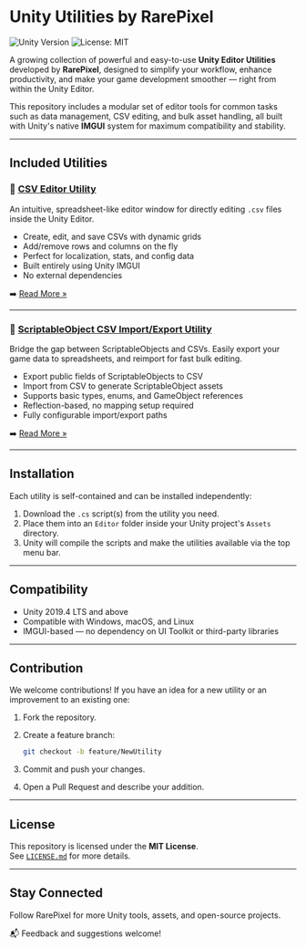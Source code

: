 # Unity Utilities by RarePixel

![Unity Version](https://img.shields.io/badge/Unity-2019.4%2B-blue.svg)
![License: MIT](https://img.shields.io/badge/License-MIT-yellow.svg)

A growing collection of powerful and easy-to-use **Unity Editor Utilities** developed by **RarePixel**, designed to simplify your workflow, enhance productivity, and make your game development smoother — right from within the Unity Editor.

This repository includes a modular set of editor tools for common tasks such as data management, CSV editing, and bulk asset handling, all built with Unity's native **IMGUI** system for maximum compatibility and stability.

---

## Included Utilities

### 🔹 [CSV Editor Utility](./CSVUtility/README_Unity_CSV_Editor.md)

An intuitive, spreadsheet-like editor window for directly editing `.csv` files inside the Unity Editor.

- Create, edit, and save CSVs with dynamic grids
- Add/remove rows and columns on the fly
- Perfect for localization, stats, and config data
- Built entirely using Unity IMGUI
- No external dependencies

➡️ [Read More »](./CSVUtility/README_Unity_CSV_Editor.md)

---

### 🔹 [ScriptableObject CSV Import/Export Utility](./CSVUtility/README_SO_CSV_Utility.md)

Bridge the gap between ScriptableObjects and CSVs. Easily export your game data to spreadsheets, and reimport for fast bulk editing.

- Export public fields of ScriptableObjects to CSV
- Import from CSV to generate ScriptableObject assets
- Supports basic types, enums, and GameObject references
- Reflection-based, no mapping setup required
- Fully configurable import/export paths

➡️ [Read More »](./CSVUtility/README_SO_CSV_Utility.md)

---

## Installation

Each utility is self-contained and can be installed independently:

1. Download the `.cs` script(s) from the utility you need.
2. Place them into an `Editor` folder inside your Unity project's `Assets` directory.
3. Unity will compile the scripts and make the utilities available via the top menu bar.

---

## Compatibility

- Unity 2019.4 LTS and above
- Compatible with Windows, macOS, and Linux
- IMGUI-based — no dependency on UI Toolkit or third-party libraries

---

## Contribution

We welcome contributions! If you have an idea for a new utility or an improvement to an existing one:

1. Fork the repository.
2. Create a feature branch:

   ```bash
   git checkout -b feature/NewUtility
   ```

3. Commit and push your changes.
4. Open a Pull Request and describe your addition.

---

## License

This repository is licensed under the **MIT License**.  
See [`LICENSE.md`](./LICENSE) for more details.

---

## Stay Connected

Follow RarePixel for more Unity tools, assets, and open-source projects.

📬 Feedback and suggestions welcome!
